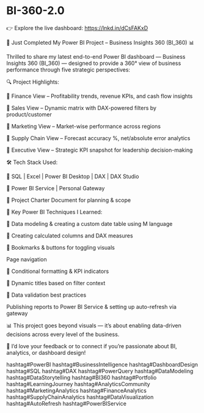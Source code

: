 # BI-360-2.0     
👉 Explore the live dashboard: https://lnkd.in/dCsFAKxD

🚀 Just Completed My Power BI Project – Business Insights 360 (BI_360) 📊

Thrilled to share my latest end-to-end Power BI dashboard — Business Insights 360 (BI_360) — designed to provide a 360° view of business performance through five strategic perspectives:

🔍 Project Highlights:

🔷 Finance View – Profitability trends, revenue KPIs, and cash flow insights

🔷 Sales View – Dynamic matrix with DAX-powered filters by product/customer

🔷 Marketing View – Market-wise performance across regions

🔷 Supply Chain View – Forecast accuracy %, net/absolute error analytics

🔷 Executive View – Strategic KPI snapshot for leadership decision-making

🛠 Tech Stack Used:

🔷 SQL | Excel | Power BI Desktop | DAX | DAX Studio

🔷 Power BI Service | Personal Gateway

🔷 Project Charter Document for planning & scope

🎯 Key Power BI Techniques I Learned:

🔹 Data modeling & creating a custom date table using M language

🔹 Creating calculated columns and DAX measures

🔹 Bookmarks & buttons for toggling visuals

Page navigation

🔹 Conditional formatting & KPI indicators

🔹 Dynamic titles based on filter context

🔹 Data validation best practices

Publishing reports to Power BI Service & setting up auto-refresh via gateway

📊 This project goes beyond visuals — it’s about enabling data-driven decisions across every level of the business.

💬 I’d love your feedback or to connect if you’re passionate about BI, analytics, or dashboard design!

hashtag#PowerBI hashtag#BusinessIntelligence hashtag#DashboardDesign hashtag#SQL hashtag#DAX hashtag#PowerQuery hashtag#DataModeling hashtag#DataStorytelling hashtag#BI360 hashtag#Portfolio hashtag#LearningJourney hashtag#AnalyticsCommunity hashtag#MarketingAnalytics hashtag#FinanceAnalytics hashtag#SupplyChainAnalytics hashtag#DataVisualization hashtag#AutoRefresh hashtag#PowerBIService
